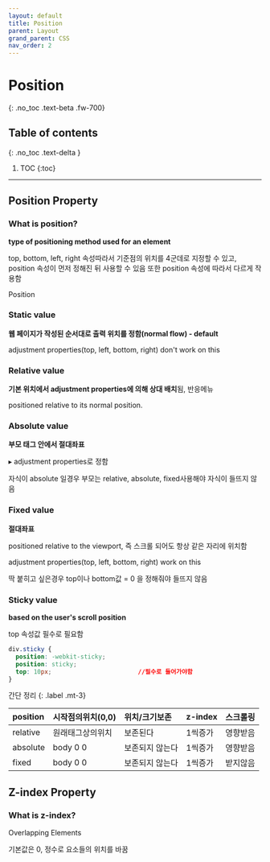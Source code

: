 ```yaml
---
layout: default
title: Position
parent: Layout
grand_parent: CSS
nav_order: 2
---
```


# Position
{: .no_toc .text-beta .fw-700}

## Table of contents
{: .no_toc .text-delta }

1. TOC
{:toc}

---

## Position Property

### What is position?

**type of positioning method used for an element**

top, bottom, left, right 속성따라서 기준점의 위치를 4군데로 지정할 수 있고, position 속성이 먼저 정해진 뒤 사용할 수 있음 또한 position 속성에 따라서 다르게 작용함

Position 

### Static value

**웹 페이지가 작성된 순서대로 출력 위치를 정함(normal flow) - default** 

adjustment properties(top, left, bottom, right) don't work on this
    
### Relative value

**기본 위치에서 adjustment properties에 의해 상대 배치**됨, 반응메뉴

positioned relative to its normal position. 

### Absolute value

**부모 태그 안에서 절대좌표**

&#9656; adjustment properties로 정함

자식이 absolute 일경우 부모는 relative, absolute, fixed사용해야 자식이 들뜨지 않음

### Fixed value

**절대좌표**
    
positioned relative to the viewport, 즉 스크롤 되어도 항상 같은 자리에 위치함
    
adjustment properties(top, left, bottom, right) work on this
    
딱 붙히고 싶은경우 top이나 bottom값 = 0 을 정해줘야 들뜨지 않음    

### Sticky value

**based on the user's scroll position**	

top 속성값 필수로 필요함
    
```css
div.sticky {
  position: -webkit-sticky;
  position: sticky;
  top: 10px;                        //필수로 들어가야함
}
```

간단 정리
{: .label .mt-3}

| position     | 시작점의위치(0,0)   | 위치/크기보존     | z-index   |스크롤링    | 
|:-------------|:------------------|:----------------|:----------|:---------|
| relative     | 원래태그상의위치     | 보존된다         | 1씩증가    | 영향받음   |
| absolute     | body 0 0          | 보존되지 않는다   | 1씩증가    | 영향받음   |
| fixed        | body 0 0          | 보존되지 않는다   | 1씩증가    | 받지않음   |


## Z-index Property

### What is z-index?

Overlapping Elements

기본값은 0, 정수로 요소들의 위치를 바꿈